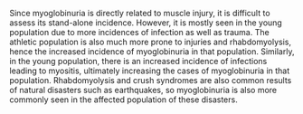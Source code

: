 Since myoglobinuria is directly related to muscle injury, it is difficult to assess its stand-alone incidence. However, it is mostly seen in the young population due to more incidences of infection as well as trauma. The athletic population is also much more prone to injuries and rhabdomyolysis, hence the increased incidence of myoglobinuria in that population. Similarly, in the young population, there is an increased incidence of infections leading to myositis, ultimately increasing the cases of myoglobinuria in that population. Rhabdomyolysis and crush syndromes are also common results of natural disasters such as earthquakes, so myoglobinuria is also more commonly seen in the affected population of these disasters.